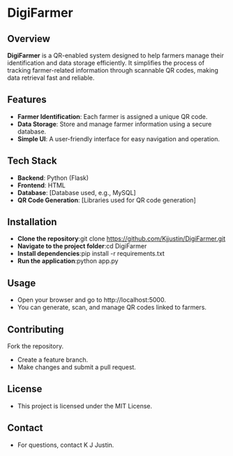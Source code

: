 # DigiFarmer

## Overview
**DigiFarmer** is a QR-enabled system designed to help farmers manage their identification and data storage efficiently. It simplifies the process of tracking farmer-related information through scannable QR codes, making data retrieval fast and reliable.

## Features
- **Farmer Identification**: Each farmer is assigned a unique QR code.
- **Data Storage**: Store and manage farmer information using a secure database.
- **Simple UI**: A user-friendly interface for easy navigation and operation.

## Tech Stack
- **Backend**: Python (Flask)
- **Frontend**: HTML
- **Database**: [Database used, e.g., MySQL]
- **QR Code Generation**: [Libraries used for QR code generation]

## Installation
- **Clone the repository**:git clone https://github.com/Kjjustin/DigiFarmer.git
- **Navigate to the project folder**:cd DigiFarmer
- **Install dependencies**:pip install -r requirements.txt
- **Run the application**:python app.py
## Usage
- Open your browser and go to http://localhost:5000.
- You can generate, scan, and manage QR codes linked to farmers.
## Contributing
Fork the repository.
- Create a feature branch.
- Make changes and submit a pull request.
## License
- This project is licensed under the MIT License.

## Contact
- For questions, contact K J Justin.




